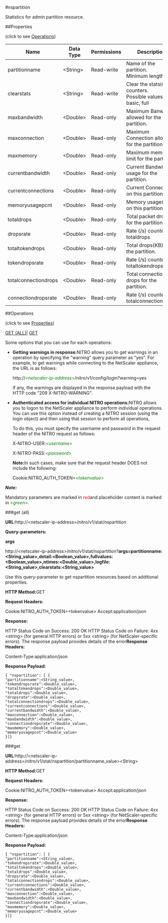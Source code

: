 #nspartition

Statistics for admin partition resource.


##Properties 
<span>(click to see [Operations](#opera))</span>


<table><thead><tr><th>Name</th><th>Data Type</th><th>Permissions</th><th>Description</th></tr></thead><tbody><tr><td>partitionname</td><td>&lt;String></td><td>Read-write</td><td>Name of the partition.<br>Minimum length = 1</td></tr><tr><td>clearstats</td><td>&lt;String></td><td>Read-write</td><td>Clear the statsistics / counters.<br>Possible values = basic, full</td></tr><tr><td>maxbandwidth</td><td>&lt;Double></td><td>Read-only</td><td>Maximum Banwidth allowed for the partition.</td></tr><tr><td>maxconnection</td><td>&lt;Double></td><td>Read-only</td><td>Maximum Connection allowed for the partition.</td></tr><tr><td>maxmemory</td><td>&lt;Double></td><td>Read-only</td><td>Maximum memory limit for the partition.</td></tr><tr><td>currentbandwidth</td><td>&lt;Double></td><td>Read-only</td><td>Current Bandwidth usage for the partition.</td></tr><tr><td>currentconnections</td><td>&lt;Double></td><td>Read-only</td><td>Current Connections on this partition.</td></tr><tr><td>memoryusagepcnt</td><td>&lt;Double></td><td>Read-only</td><td>Memory usage(%) on this partition.</td></tr><tr><td>totaldrops</td><td>&lt;Double></td><td>Read-only</td><td>Total packet drops for the partition.</td></tr><tr><td>dropsrate</td><td>&lt;Double></td><td>Read-only</td><td>Rate (/s) counter for totaldrops</td></tr><tr><td>totaltokendrops</td><td>&lt;Double></td><td>Read-only</td><td>Total drops(KB) for the partition.</td></tr><tr><td>tokendropsrate</td><td>&lt;Double></td><td>Read-only</td><td>Rate (/s) counter for totaltokendrops</td></tr><tr><td>totalconnectiondrops</td><td>&lt;Double></td><td>Read-only</td><td>Total connection drops for the partition.</td></tr><tr><td>connectiondropsrate</td><td>&lt;Double></td><td>Read-only</td><td>Rate (/s) counter for totalconnectiondrops</td></tr></tbody></table>
##Operations 
<span>(click to see [Properties](#prope))</span>


[GET (ALL)](#ge)| [GET]()


Some options that you can use for each operations:
<ul><li><p><b>Getting warnings in response:</b>NITRO allows you to get warnings in an operation by specifying the "warning" query parameter as "yes". For example, to get warnings while connecting to the NetScaler appliance, the URL is as follows:</p><p>http://<span style="color:green;font-style:italic;">&lt;netscaler-ip-address&gt;</span>/nitro/v1/config/login?warning=yes</p><p>If any, the warnings are displayed in the response payload with the HTTP code "209 X-NITRO-WARNING".</p></li><li><p><b>Authenticated access for individual NITRO operations:</b>NITRO allows you to logon to the NetScaler appliance to perform individual operations. You can use this option instead of creating a NITRO session (using the login object) and then using that session to perform all operations,</p><p>To do this, you must specify the username and password in the request header of the NITRO request as follows:</p><p>X-NITRO-USER:<span style="color:green;font-style:italic;">&lt;username&gt;</span></p><p>X-NITRO-PASS:<span style="color:green;font-style:italic;">&lt;password&gt;</span></p><p><b>Note:</b>In such cases, make sure that the request header DOES not include the following:</p><p>Cookie:NITRO_AUTH_TOKEN=<span style="color:green;font-style:italic;">&lt;tokenvalue&gt;</span></p></li></ul>



***Note:*** 
Mandatory parameters are marked in <span style="color:#FF0000;">red</span>and placeholder content is marked in <span style="color:green;font-style:italic">&lt;green&gt;</span>.

###get (all)



<b>URL:</b>http://&lt;netscaler-ip-address&gt;/nitro/v1/stat/nspartition
<b>Query-parameters:</b>
<b>args</b>
http://&lt;netscaler-ip-address&gt;/nitro/v1/stat/nspartition?<b>args=partitionname:&lt;String_value&gt;,detail:&lt;Boolean_value&gt;,fullvalues:&lt;Boolean_value&gt;,ntimes:&lt;Double_value&gt;,logfile:&lt;String_value&gt;,clearstats:&lt;String_value&gt;</b>
Use this query-parameter to get nspartition resources based on additional properties.



<b>HTTP Method:</b>GET
<b>Request Headers:</b>

Cookie:NITRO_AUTH_TOKEN=&lt;tokenvalue&gt;Accept:application/json

<b>Response:</b>
HTTP Status Code on Success: 200 OKHTTP Status Code on Failure: 4xx &lt;string&gt; (for general HTTP errors) or 5xx &lt;string&gt; (for NetScaler-specific errors). The response payload provides details of the error<b>Response Headers:</b>

Content-Type:application/json

<b>Response Payload: </b>```{ "nspartition": [ {"partitionname":<String_value>,"tokendropsrate":<Double_value>,"totaltokendrops":<Double_value>,"totaldrops":<Double_value>,"dropsrate":<Double_value>,"totalconnectiondrops":<Double_value>,"currentconnections":<Double_value>,"currentbandwidth":<Double_value>,"maxconnection":<Double_value>,"maxbandwidth":<Double_value>,"connectiondropsrate":<Double_value>,"maxmemory":<Double_value>,"memoryusagepcnt":<Double_value>}]}```



###get



<b>URL:</b>http://&lt;netscaler-ip-address&gt;/nitro/v1/stat/nspartition/partitionname_value&gt;&lt;String&gt;
<b>HTTP Method:</b>GET
<b>Request Headers:</b>

Cookie:NITRO_AUTH_TOKEN=&lt;tokenvalue&gt;Accept:application/json

<b>Response:</b>
HTTP Status Code on Success: 200 OKHTTP Status Code on Failure: 4xx &lt;string&gt; (for general HTTP errors) or 5xx &lt;string&gt; (for NetScaler-specific errors). The response payload provides details of the error<b>Response Headers:</b>

Content-Type:application/json

<b>Response Payload: </b>```{ "nspartition": [ {"partitionname":<String_value>,"tokendropsrate":<Double_value>,"totaltokendrops":<Double_value>,"totaldrops":<Double_value>,"dropsrate":<Double_value>,"totalconnectiondrops":<Double_value>,"currentconnections":<Double_value>,"currentbandwidth":<Double_value>,"maxconnection":<Double_value>,"maxbandwidth":<Double_value>,"connectiondropsrate":<Double_value>,"maxmemory":<Double_value>,"memoryusagepcnt":<Double_value>}]}```



